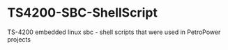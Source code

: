 # TS4200-SBC-ShellScript

TS-4200 embedded linux sbc - shell scripts that were used in PetroPower projects 
